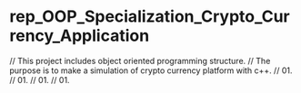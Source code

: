 # rep_OOP_Specialization_Crypto_Currency_Application
 // This project includes object oriented programming structure.
 // The purpose is to make a simulation of crypto currency platform with c++.
 // 01.
 // 01.
 // 01.
 // 01.

